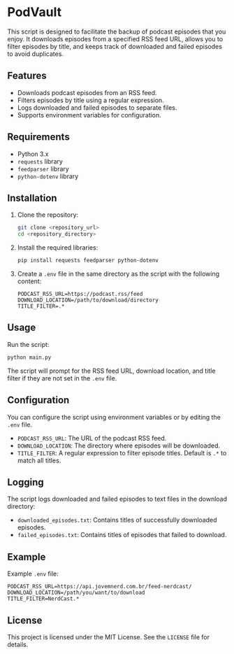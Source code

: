 # PodVault

This script is designed to facilitate the backup of podcast episodes that you enjoy. It downloads episodes from a specified RSS feed URL, allows you to filter episodes by title, and keeps track of downloaded and failed episodes to avoid duplicates.

## Features

- Downloads podcast episodes from an RSS feed.
- Filters episodes by title using a regular expression.
- Logs downloaded and failed episodes to separate files.
- Supports environment variables for configuration.

## Requirements

- Python 3.x
- `requests` library
- `feedparser` library
- `python-dotenv` library

## Installation

1. Clone the repository:
    ```sh
    git clone <repository_url>
    cd <repository_directory>
    ```

2. Install the required libraries:
    ```sh
    pip install requests feedparser python-dotenv
    ```

3. Create a `.env` file in the same directory as the script with the following content:
    ```dotenv
    PODCAST_RSS_URL=https://podcast.rss/feed
    DOWNLOAD_LOCATION=/path/to/download/directory
    TITLE_FILTER=.*
    ```

## Usage

Run the script:
```sh
python main.py
```

The script will prompt for the RSS feed URL, download location, and title filter if they are not set in the `.env` file.

## Configuration

You can configure the script using environment variables or by editing the `.env` file.

- `PODCAST_RSS_URL`: The URL of the podcast RSS feed.
- `DOWNLOAD_LOCATION`: The directory where episodes will be downloaded.
- `TITLE_FILTER`: A regular expression to filter episode titles. Default is `.*` to match all titles.

## Logging

The script logs downloaded and failed episodes to text files in the download directory:

- `downloaded_episodes.txt`: Contains titles of successfully downloaded episodes.
- `failed_episodes.txt`: Contains titles of episodes that failed to download.

## Example

Example `.env` file:
```dotenv
PODCAST_RSS_URL=https://api.jovemnerd.com.br/feed-nerdcast/
DOWNLOAD_LOCATION=/path/you/want/to/download
TITLE_FILTER=NerdCast.*
```

## License

This project is licensed under the MIT License. See the `LICENSE` file for details.